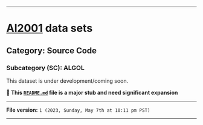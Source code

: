 
***

# [AI2001](https://github.com/seanpm2001/AI2001/) data sets

## Category: Source Code

### Subcategory (SC): ALGOL

This dataset is under development/coming soon.

**🌱️ This [`README.md`](/README.md) file is a major stub and need significant expansion**

***

**File version:** `1 (2023, Sunday, May 7th at 10:11 pm PST)`

***
